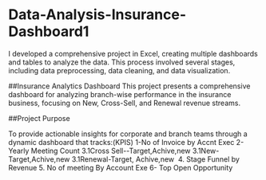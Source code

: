 # Data-Analysis-Insurance-Dashboard1
I developed a comprehensive project in Excel, creating multiple dashboards and tables to analyze the data. This process involved several stages, including data preprocessing, data cleaning, and data visualization.

##Insurance Analytics Dashboard
This project presents a comprehensive dashboard for analyzing branch-wise performance in the insurance business, focusing on New, Cross-Sell, and Renewal revenue streams.

##Project Purpose

To provide actionable insights for corporate and branch teams through a dynamic dashboard that tracks:(KPIS)
1-No of Invoice by Accnt Exec
2-Yearly Meeting Count
3.1Cross Sell--Target,Achive,new
3.1New-Target,Achive,new
3.1Renewal-Target, Achive,new 
4. Stage Funnel by Revenue
5. No of meeting By Account Exe
6- Top Open Opportunity



